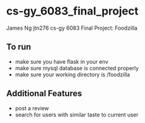 # cs-gy_6083_final_project
James Ng jtn276 cs-gy 6083 Final Project: Foodzilla 
## To run
* make sure you have flask in your env
* make sure mysql database is connected properly
* make sure your working directory is /foodzilla
## Additional Features
* post a review
* search for users with similar taste to current user
